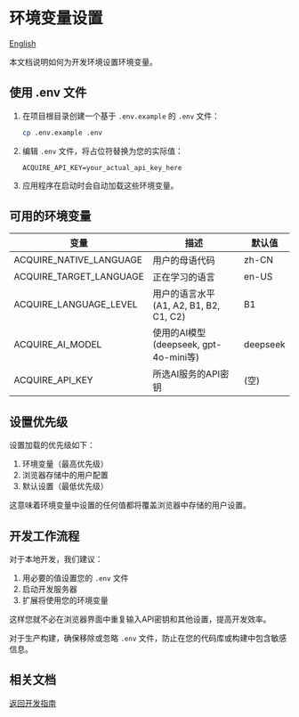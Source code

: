 # 环境变量设置

[English](ENVIRONMENT_SETUP.md)

本文档说明如何为开发环境设置环境变量。

## 使用 .env 文件

1. 在项目根目录创建一个基于 `.env.example` 的 `.env` 文件：

    ```bash
    cp .env.example .env
    ```

2. 编辑 `.env` 文件，将占位符替换为您的实际值：

    ```
    ACQUIRE_API_KEY=your_actual_api_key_here
    ```

3. 应用程序在启动时会自动加载这些环境变量。

## 可用的环境变量

| 变量                      | 描述                               | 默认值      |
|-------------------------|----------------------------------|----------|
| ACQUIRE_NATIVE_LANGUAGE | 用户的母语代码                          | zh-CN    |
| ACQUIRE_TARGET_LANGUAGE | 正在学习的语言                          | en-US    |
| ACQUIRE_LANGUAGE_LEVEL  | 用户的语言水平 (A1, A2, B1, B2, C1, C2) | B1       |
| ACQUIRE_AI_MODEL        | 使用的AI模型 (deepseek, gpt-4o-mini等) | deepseek |
| ACQUIRE_API_KEY         | 所选AI服务的API密钥                     | (空)      |

## 设置优先级

设置加载的优先级如下：

1. 环境变量（最高优先级）
2. 浏览器存储中的用户配置
3. 默认设置（最低优先级）

这意味着环境变量中设置的任何值都将覆盖浏览器中存储的用户设置。

## 开发工作流程

对于本地开发，我们建议：

1. 用必要的值设置您的 `.env` 文件
2. 启动开发服务器
3. 扩展将使用您的环境变量

这样您就不必在浏览器界面中重复输入API密钥和其他设置，提高开发效率。

对于生产构建，确保移除或忽略 `.env` 文件，防止在您的代码库或构建中包含敏感信息。

## 相关文档

[返回开发指南](DEVELOPMENT-cn.md)
